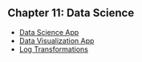 ## Chapter 11: Data Science
- [Data Science App](https://github.com/EducationShinyAppTeam/Data_Science_App)
- [Data Visualization App](https://github.com/EducationShinyAppTeam/Data_Visualization)
- [Log Transformations](https://github.com/EducationShinyAppTeam/Log_Transformations)
